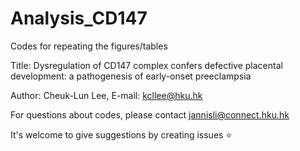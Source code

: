 # Analysis_CD147
 Codes for repeating the figures/tables

Title: Dysregulation of CD147 complex confers defective placental development: a pathogenesis of early-onset preeclampsia

Author: Cheuk-Lun Lee, E-mail: kcllee@hku.hk

For questions about codes, please contact jannisli@connect.hku.hk 

It's welcome to give suggestions by creating issues ⭐
